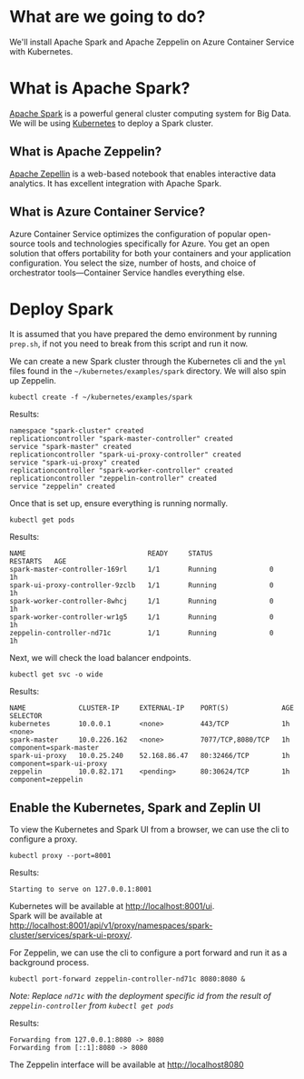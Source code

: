 # What are we going to do?

We'll install Apache Spark and Apache Zeppelin on Azure Container
Service with Kubernetes.

# What is Apache Spark?

[Apache Spark](https://spark.apache.org/) is a powerful general cluster computing system for Big Data. We will be using [Kubernetes](https://kubernetes.io/) to deploy a Spark cluster.

## What is Apache Zeppelin?
 
[Apache Zepellin](http://zeppelin.apache.org/) is a web-based notebook that
enables interactive data analytics. It has excellent integration with
Apache Spark.

## What is Azure Container Service?

Azure Container Service optimizes the configuration of popular
open-source tools and technologies specifically for Azure. You get an
open solution that offers portability for both your containers and
your application configuration. You select the size, number of hosts,
and choice of orchestrator tools—Container Service handles everything
else.

# Deploy Spark

It is assumed that you have prepared the demo environment by running `prep.sh`, if not you need to break from this script and run it now.

We can create a new Spark cluster through the Kubernetes cli and the `yml` files found in the `~/kubernetes/examples/spark` directory. We will also spin up Zeppelin.

```
kubectl create -f ~/kubernetes/examples/spark
```

Results:

```
namespace "spark-cluster" created
replicationcontroller "spark-master-controller" created
service "spark-master" created
replicationcontroller "spark-ui-proxy-controller" created
service "spark-ui-proxy" created
replicationcontroller "spark-worker-controller" created
replicationcontroller "zeppelin-controller" created
service "zeppelin" created
```

Once that is set up, ensure everything is running normally.

```
kubectl get pods
```

Results:

```
NAME                              READY     STATUS              RESTARTS   AGE
spark-master-controller-169rl     1/1       Running             0          1h
spark-ui-proxy-controller-9zclb   1/1       Running             0          1h
spark-worker-controller-8whcj     1/1       Running             0          1h
spark-worker-controller-wr1g5     1/1       Running             0          1h
zeppelin-controller-nd71c         1/1       Running             0          1h
```

Next, we will check the load balancer endpoints.

```
kubectl get svc -o wide
```

Results:

```
NAME             CLUSTER-IP     EXTERNAL-IP    PORT(S)             AGE       SELECTOR
kubernetes       10.0.0.1       <none>         443/TCP             1h        <none>
spark-master     10.0.226.162   <none>         7077/TCP,8080/TCP   1h        component=spark-master
spark-ui-proxy   10.0.25.240    52.168.86.47   80:32466/TCP        1h        component=spark-ui-proxy
zeppelin         10.0.82.171    <pending>      80:30624/TCP        1h        component=zeppelin
```

## Enable the Kubernetes, Spark and Zeplin UI

To view the Kubernetes and Spark UI from a browser, we can use the cli to configure a proxy.

```
kubectl proxy --port=8001
```

Results:

```
Starting to serve on 127.0.0.1:8001
```

Kubernetes will be available at [http://localhost:8001/ui](http://localhost:8001/ui).  
Spark will be available at [http://localhost:8001/api/v1/proxy/namespaces/spark-cluster/services/spark-ui-proxy/](http://localhost:8001/api/v1/proxy/namespaces/spark-cluster/services/spark-ui-proxy/).

For Zeppelin, we can use the cli to configure a port forward and run it as a background process.

```
kubectl port-forward zeppelin-controller-nd71c 8080:8080 &
```

*Note: Replace `nd71c` with the deployment specific id from the result of `zeppelin-controller` from `kubectl get pods`*

Results:

```
Forwarding from 127.0.0.1:8080 -> 8080
Forwarding from [::1]:8080 -> 8080
```

The Zeppelin interface will be available at [http://localhost8080](http://localhost8080)
